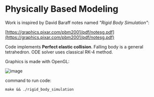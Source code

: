 
# Physically Based Modeling

Work is inspired by David Baraff notes named *"Rigid Body Simulation"*:  

[https://graphics.pixar.com/pbm2001/pdf/notesg.pdf](https://graphics.pixar.com/pbm2001/pdf/notesg.pdf)

Code implements **Perfect elastic collision**. Falling body is a general tetrahedron. ODE solver uses classical RK-4 method.

Graphics is made with OpenGL:

![image](https://github.com/user-attachments/assets/a96e5287-e602-4a5f-9d61-7fae7c23cd43)

command to run code:

`make && ./rigid_body_simulation`
